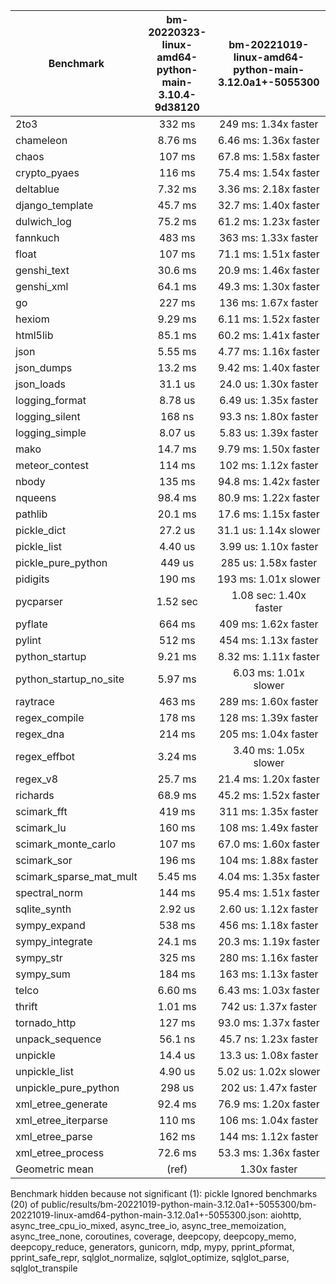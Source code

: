 | Benchmark               | bm-20220323-linux-amd64-python-main-3.10.4-9d38120 | bm-20221019-linux-amd64-python-main-3.12.0a1+-5055300 |
|-------------------------|:--------------------------------------------------:|:-----------------------------------------------------:|
| 2to3                    | 332 ms                                             | 249 ms: 1.34x faster                                  |
| chameleon               | 8.76 ms                                            | 6.46 ms: 1.36x faster                                 |
| chaos                   | 107 ms                                             | 67.8 ms: 1.58x faster                                 |
| crypto_pyaes            | 116 ms                                             | 75.4 ms: 1.54x faster                                 |
| deltablue               | 7.32 ms                                            | 3.36 ms: 2.18x faster                                 |
| django_template         | 45.7 ms                                            | 32.7 ms: 1.40x faster                                 |
| dulwich_log             | 75.2 ms                                            | 61.2 ms: 1.23x faster                                 |
| fannkuch                | 483 ms                                             | 363 ms: 1.33x faster                                  |
| float                   | 107 ms                                             | 71.1 ms: 1.51x faster                                 |
| genshi_text             | 30.6 ms                                            | 20.9 ms: 1.46x faster                                 |
| genshi_xml              | 64.1 ms                                            | 49.3 ms: 1.30x faster                                 |
| go                      | 227 ms                                             | 136 ms: 1.67x faster                                  |
| hexiom                  | 9.29 ms                                            | 6.11 ms: 1.52x faster                                 |
| html5lib                | 85.1 ms                                            | 60.2 ms: 1.41x faster                                 |
| json                    | 5.55 ms                                            | 4.77 ms: 1.16x faster                                 |
| json_dumps              | 13.2 ms                                            | 9.42 ms: 1.40x faster                                 |
| json_loads              | 31.1 us                                            | 24.0 us: 1.30x faster                                 |
| logging_format          | 8.78 us                                            | 6.49 us: 1.35x faster                                 |
| logging_silent          | 168 ns                                             | 93.3 ns: 1.80x faster                                 |
| logging_simple          | 8.07 us                                            | 5.83 us: 1.39x faster                                 |
| mako                    | 14.7 ms                                            | 9.79 ms: 1.50x faster                                 |
| meteor_contest          | 114 ms                                             | 102 ms: 1.12x faster                                  |
| nbody                   | 135 ms                                             | 94.8 ms: 1.42x faster                                 |
| nqueens                 | 98.4 ms                                            | 80.9 ms: 1.22x faster                                 |
| pathlib                 | 20.1 ms                                            | 17.6 ms: 1.15x faster                                 |
| pickle_dict             | 27.2 us                                            | 31.1 us: 1.14x slower                                 |
| pickle_list             | 4.40 us                                            | 3.99 us: 1.10x faster                                 |
| pickle_pure_python      | 449 us                                             | 285 us: 1.58x faster                                  |
| pidigits                | 190 ms                                             | 193 ms: 1.01x slower                                  |
| pycparser               | 1.52 sec                                           | 1.08 sec: 1.40x faster                                |
| pyflate                 | 664 ms                                             | 409 ms: 1.62x faster                                  |
| pylint                  | 512 ms                                             | 454 ms: 1.13x faster                                  |
| python_startup          | 9.21 ms                                            | 8.32 ms: 1.11x faster                                 |
| python_startup_no_site  | 5.97 ms                                            | 6.03 ms: 1.01x slower                                 |
| raytrace                | 463 ms                                             | 289 ms: 1.60x faster                                  |
| regex_compile           | 178 ms                                             | 128 ms: 1.39x faster                                  |
| regex_dna               | 214 ms                                             | 205 ms: 1.04x faster                                  |
| regex_effbot            | 3.24 ms                                            | 3.40 ms: 1.05x slower                                 |
| regex_v8                | 25.7 ms                                            | 21.4 ms: 1.20x faster                                 |
| richards                | 68.9 ms                                            | 45.2 ms: 1.52x faster                                 |
| scimark_fft             | 419 ms                                             | 311 ms: 1.35x faster                                  |
| scimark_lu              | 160 ms                                             | 108 ms: 1.49x faster                                  |
| scimark_monte_carlo     | 107 ms                                             | 67.0 ms: 1.60x faster                                 |
| scimark_sor             | 196 ms                                             | 104 ms: 1.88x faster                                  |
| scimark_sparse_mat_mult | 5.45 ms                                            | 4.04 ms: 1.35x faster                                 |
| spectral_norm           | 144 ms                                             | 95.4 ms: 1.51x faster                                 |
| sqlite_synth            | 2.92 us                                            | 2.60 us: 1.12x faster                                 |
| sympy_expand            | 538 ms                                             | 456 ms: 1.18x faster                                  |
| sympy_integrate         | 24.1 ms                                            | 20.3 ms: 1.19x faster                                 |
| sympy_str               | 325 ms                                             | 280 ms: 1.16x faster                                  |
| sympy_sum               | 184 ms                                             | 163 ms: 1.13x faster                                  |
| telco                   | 6.60 ms                                            | 6.43 ms: 1.03x faster                                 |
| thrift                  | 1.01 ms                                            | 742 us: 1.37x faster                                  |
| tornado_http            | 127 ms                                             | 93.0 ms: 1.37x faster                                 |
| unpack_sequence         | 56.1 ns                                            | 45.7 ns: 1.23x faster                                 |
| unpickle                | 14.4 us                                            | 13.3 us: 1.08x faster                                 |
| unpickle_list           | 4.90 us                                            | 5.02 us: 1.02x slower                                 |
| unpickle_pure_python    | 298 us                                             | 202 us: 1.47x faster                                  |
| xml_etree_generate      | 92.4 ms                                            | 76.9 ms: 1.20x faster                                 |
| xml_etree_iterparse     | 110 ms                                             | 106 ms: 1.04x faster                                  |
| xml_etree_parse         | 162 ms                                             | 144 ms: 1.12x faster                                  |
| xml_etree_process       | 72.6 ms                                            | 53.3 ms: 1.36x faster                                 |
| Geometric mean          | (ref)                                              | 1.30x faster                                          |

Benchmark hidden because not significant (1): pickle
Ignored benchmarks (20) of public/results/bm-20221019-python-main-3.12.0a1+-5055300/bm-20221019-linux-amd64-python-main-3.12.0a1+-5055300.json: aiohttp, async_tree_cpu_io_mixed, async_tree_io, async_tree_memoization, async_tree_none, coroutines, coverage, deepcopy, deepcopy_memo, deepcopy_reduce, generators, gunicorn, mdp, mypy, pprint_pformat, pprint_safe_repr, sqlglot_normalize, sqlglot_optimize, sqlglot_parse, sqlglot_transpile
